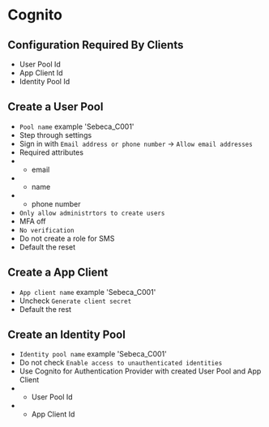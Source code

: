 # Cognito

## Configuration Required By Clients
* User Pool Id
* App Client Id
* Identity Pool Id

## Create a User Pool
* `Pool name` example 'Sebeca_C001'
* Step through settings
* Sign in with `Email address or phone number` -> `Allow email addresses`
* Required attributes
* * email
* * name
* * phone number
* `Only allow administrtors to create users`
* MFA off
* `No verification`
* Do not create a role for SMS
* Default the reset

## Create a App Client
* `App client name` example 'Sebeca_C001'
* Uncheck `Generate client secret`
* Default the rest

## Create an Identity Pool
* `Identity pool name` example 'Sebeca_C001'
* Do not check `Enable access to unauthenticated identities`
* Use Cognito for Authentication Provider with created User Pool and App Client
* * User Pool Id
* * App Client Id

